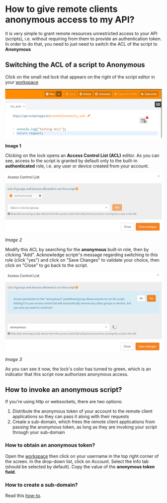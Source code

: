 # How to give remote clients anonymous access to my API?

It is very simple to grant remote resources unrestricted access to your API (scripts), i.e. without requiring from them to provide an authentication token. In order to do that, you need to just need to switch the ACL of the script to **Anonymous**

## Switching the ACL of a script to Anonymous

Click on the small red lock that appears on the right of the script editor in your [workspace](https://www.scriptr.io/workspace)

![Secure script](./images/acl_lock.png)

**Image 1**

Clicking on the lock opens an **Access Control List (ACL)** editor. As you can see, access to the script is granted by default only to the built-in **authenticated** role, i.e. any user or device created from your account.

![Default ACL](./images/acl_view.png)

*Image 2*

Modify this ACL by searching for the **anonymous** built-in role, then by clicking "Add". Acknowledge scriptr's message regarding switching to this role (click "yes") and click on "Save Changes" to validate your choice, then click on "Close" to go back to the script.  

![Change ACL](./images/anonymous.png)

*Image 3*

As you can see it now, the lock's color has turned to green, which is an indicator that this script now authorizes anonymous access.

## How to invoke an anonymous script?

If you're using http or websockets, there are two options:

1) Distribute the anonymous token of your account to the remote client applications so they can pass it along with their requests
2) Create a sub-domain, which frees the remote client applications from passing the anonymous token, as long as they are invoking your script through your sub-domain

### How to obtain an anonymous token?

Open the [workspace](https://www.scriptr.io/workspace) then click on your username in the top right corner of the screen. In the drop-down list, click on Account. Select the Info tab (should be selected by default). Copy the value of the **anonymous token field**.

### How to create a sub-domain?

Read this [how-to](https://github.com/scriptrdotio/howto/blob/master/config/create_subdomain.md).

